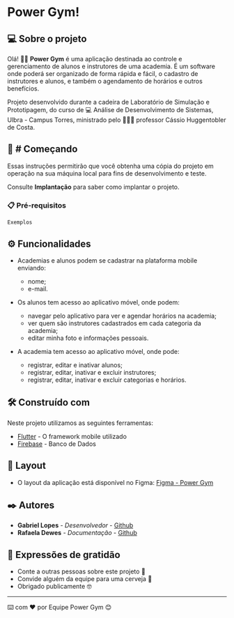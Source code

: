 # Power Gym!

## 💻  Sobre o projeto

Olá! 🏋️‍♀️ **Power Gym** é uma aplicação destinada ao controle e gerenciamento de alunos e instrutores de uma academia. É um software onde poderá ser organizado de forma rápida e fácil, o cadastro de instrutores e alunos, e também o agendamento de horários e outros benefícios.

Projeto desenvolvido durante a cadeira de Laboratório de Simulação e Prototipagem, do curso de 💻 Análise de Desenvolvimento de Sistemas, Ulbra - Campus Torres, ministrado pelo 👨🏽‍🏫 professor Cássio Huggentobler de Costa.

## 🚀 # Começando

Essas instruções permitirão que você obtenha uma cópia do projeto em operação na sua máquina local para fins de desenvolvimento e teste.

Consulte  **Implantação**  para saber como implantar o projeto.

### 📋  Pré-requisitos

```
Exemplos
```
## ⚙️  Funcionalidades

-   Academias e alunos podem se cadastrar na plataforma mobile enviando:
    
    -   nome;
    -   e-mail.
    
-   Os alunos tem acesso ao aplicativo móvel, onde podem:

    -   navegar pelo aplicativo para ver e agendar horários na academia;
    - ver quem são instrutores cadastrados em cada categoria da academia;
    - editar minha foto e informações pessoais.

-   A academia tem acesso ao aplicativo móvel, onde pode:

    - registrar, editar e inativar alunos;
    - registrar, editar, inativar e excluir instrutores;
    - registrar, editar, inativar e excluir categorias e horários.


## 🛠️  Construído com

Neste projeto utilizamos as seguintes ferramentas:

-   [Flutter]((https://flutter.dev/))  - O framework mobile utilizado
-   [Firebase]((https://firebase.google.com/?hl=pt-br))  - Banco de Dados

## 🎨  Layout

* O layout da aplicação está disponível no Figma:
[Figma - Power Gym]((https://www.figma.com/file/os8MjNGACW0hsRVV9WEw1p/Untitled?node-id=0%3A1))
## ✒️  Autores

-  **Gabriel Lopes**  -  _Desenvolvedor_    -  [Github]((github.com)](https://github.com/GabrielCarlosLopes))
-   **Rafaela Dewes**  -  _Documentação_  -  [Github]((github.com)](https://github.com/rafadewes))


## 🎁  Expressões de gratidão

-   Conte a outras pessoas sobre este projeto  📢
-   Convide alguém da equipe para uma cerveja  🍺
-   Obrigado publicamente  🤓

----------

⌨️  com  ❤️  por Equipe Power Gym  😊

